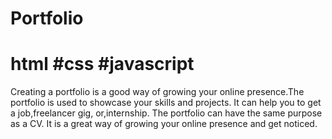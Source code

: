 # Portfolio
# html #css #javascript

Creating a portfolio is a good way of growing your online presence.The portfolio is used to showcase your skills and projects.
It can help you to get a job,freelancer gig, or,internship.
The portfolio can have the same purpose as a CV.
It is a great way of growing your online presence and get noticed.
